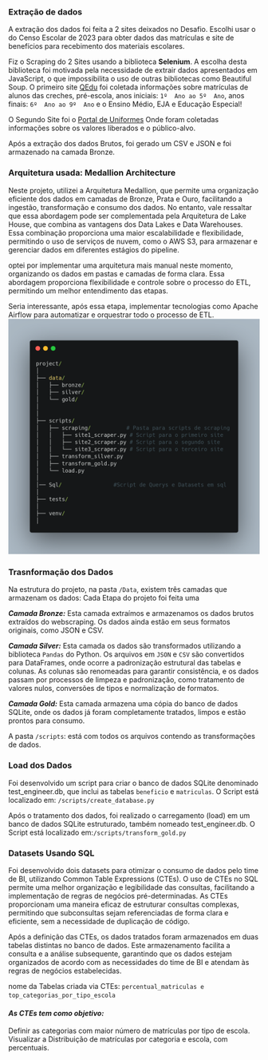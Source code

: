 ### **Extração de dados**
A extração dos dados foi feita a 2 sites deixados no Desafio. Escolhi usar o do Censo Escolar de 2023 para obter dados das matrículas e site de benefícios para recebimento dos materiais escolares.

Fiz o Scraping do 2 Sites usando a biblioteca **Selenium**. A escolha desta biblioteca foi motivada pela necessidade de extrair dados apresentados em JavaScript, o que impossibilita o uso de outras bibliotecas como Beautiful Soup.
O primeiro site [QEdu](https://qedu.org.br/municipio/3550308-sao-paulo/censo-escolar) foi coletada informações sobre matrículas de alunos das creches,  pré-escola, anos iniciais: `1º  Ano ao 5º  Ano`, anos finais: `6º  Ano ao 9º  Ano` e o Ensino Médio, EJA e  Educação Especial!

O Segundo Site foi o [Portal de Uniformes](https://portaldeuniformes.sme.prefeitura.sp.gov.br/) Onde foram coletadas informações sobre os valores liberados e o público-alvo. 

Após a extração dos dados Brutos, foi gerado um CSV e JSON e foi armazenado na camada Bronze.

### **Arquitetura usada:** Medallion Architecture
Neste projeto, utilizei a Arquitetura Medallion, que permite uma organização eficiente dos dados em camadas de Bronze, Prata e Ouro, facilitando a ingestão, transformação e consumo dos dados. No entanto, vale ressaltar que essa abordagem pode ser complementada pela Arquitetura de Lake House, que combina as vantagens dos Data Lakes e Data Warehouses. Essa combinação proporciona uma maior escalabilidade e flexibilidade, permitindo o uso de serviços de nuvem, como o AWS S3, para armazenar e gerenciar dados em diferentes estágios do pipeline.

optei por implementar uma arquitetura mais manual neste momento, organizando os dados em pastas e camadas de forma clara. Essa abordagem proporciona flexibilidade e controle sobre o processo do ETL, permitindo um melhor entendimento das etapas. 

Seria interessante, após essa etapa, implementar tecnologias como Apache Airflow para automatizar e orquestrar todo o processo de ETL.
<img src="/arquitetura.png" alt="Imagem, exemplo da arquitetura">


### **Trasnformação dos Dados**
Na estrutura do projeto, na pasta `/Data`, existem três camadas que armazenam os dados:
Cada Etapa do projeto foi feita uma 

***Camada Bronze:*** Esta camada extraímos e armazenamos os dados brutos extraídos do webscraping. Os dados ainda estão em seus formatos originais, como JSON e CSV.

***Camada Silver:*** Esta camada os dados são transformados utilizando a biblioteca `Pandas` do Python. Os arquivos em `JSON` e `CSV` são convertidos para DataFrames, onde ocorre a padronização estrutural das tabelas e colunas. As colunas são renomeadas para garantir consistência, e os dados passam por processos de limpeza e padronização, como tratamento de valores nulos, conversões de tipos e normalização de formatos.

***Camada Gold:*** Esta camada armazena uma cópia do banco de dados SQLite, onde os dados já foram completamente tratados, limpos e estão prontos para consumo.

A pasta `/scripts`: está com todos os arquivos contendo as transformações de dados.


### **Load dos Dados**

Foi desenvolvido um script para criar o banco de dados SQLite denominado test_engineer.db, que inclui as tabelas `beneficio` e `matriculas`. 
O Script está localizado em: `/scripts/create_database.py`

Após o tratamento dos dados, foi realizado o carregamento (load) em um banco de dados SQLite estruturado, também nomeado test_engineer.db.
O Script está localizado em:`/scripts/transform_gold.py`

### **Datasets Usando SQL**

Foi desenvolvido dois datasets para otimizar o consumo de dados pelo time de BI, utilizando Common Table Expressions (CTEs). O uso de CTEs no SQL permite uma melhor organização e legibilidade das consultas, facilitando a implementação de regras de negócios pré-determinadas. As CTEs proporcionam uma maneira eficaz de estruturar consultas complexas, permitindo que subconsultas sejam referenciadas de forma clara e eficiente, sem a necessidade de duplicação de código.

Após a definição das CTEs, os dados tratados foram armazenados em duas tabelas distintas no banco de dados. Este armazenamento facilita a consulta e a análise subsequente, garantindo que os dados estejam organizados de acordo com as necessidades do time de BI e atendam às regras de negócios estabelecidas.

nome da Tabelas criada via CTEs: `percentual_matriculas e top_categorias_por_tipo_escola`

#### ***As CTEs tem como objetivo:***
Definir as categorias com maior número de matrículas por tipo de escola.
Visualizar a Distribuição de matrículas por categoria e escola, com percentuais.

